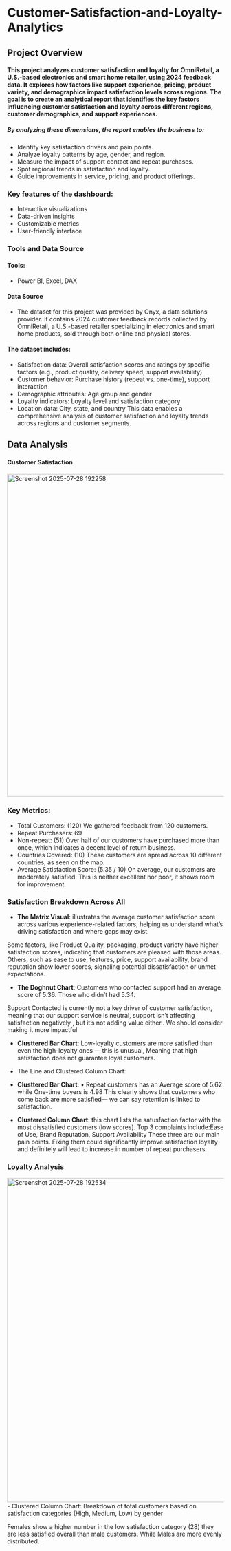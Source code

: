 # Customer-Satisfaction-and-Loyalty-Analytics
## Project Overview
#### This project analyzes customer satisfaction and loyalty for OmniRetail, a U.S.-based electronics and smart home retailer, using 2024 feedback data. It explores how factors like support experience, pricing, product variety, and demographics impact satisfaction levels across regions. The goal is to create an analytical report that identifies the key factors influencing customer satisfaction and loyalty across different regions, customer demographics, and support experiences. 
##### By analyzing these dimensions, the report enables the business to:
-	Identify key satisfaction drivers and pain points.
-	Analyze loyalty patterns by age, gender, and region.
-	Measure the impact of support contact and repeat purchases.
-	Spot regional trends in satisfaction and loyalty.
-	Guide improvements in service, pricing, and product offerings.
### Key features of the dashboard:
-	Interactive visualizations
-	Data-driven insights
-	Customizable metrics
-	User-friendly interface
### Tools and Data Source
#### Tools:
- Power BI, Excel, DAX
#### Data Source
- The dataset for this project was provided by Onyx, a data solutions provider. It contains 2024 customer feedback records collected by OmniRetail, a U.S.-based retailer specializing in electronics and smart home products, sold through both online and physical stores.
#### The dataset includes:
- Satisfaction data: Overall satisfaction scores and ratings by specific factors (e.g., product quality, delivery speed, support availability)
- Customer behavior: Purchase history (repeat vs. one-time), support interaction
- Demographic attributes: Age group and gender
- Loyalty indicators: Loyalty level and satisfaction category
- Location data: City, state, and country
This data enables a comprehensive analysis of customer satisfaction and loyalty trends across regions and customer segments.

## Data Analysis
#### Customer Satisfaction
<img width="1342" height="750" alt="Screenshot 2025-07-28 192258" src="https://github.com/user-attachments/assets/f44aae8c-6779-4970-a0fb-9ed13f873bf0" />

### Key Metrics:
-	Total Customers: (120) We gathered feedback from 120 customers.
- Repeat Purchasers: 69 
-	Non-repeat: (51) Over half of our customers have purchased more than once, which indicates a decent level of return business.
-	Countries Covered: (10) These customers are spread across 10 different countries, as seen on the map.
-	Average Satisfaction Score: (5.35 / 10) On average, our customers are moderately satisfied. This is neither excellent nor poor, it shows room for improvement.
### Satisfaction Breakdown Across All
- **The Matrix Visual**: illustrates the average customer satisfaction score across various experience-related factors, helping us understand what’s driving satisfaction and where gaps may exist.

Some factors, like Product Quality, packaging, product variety have higher satisfaction scores, indicating that customers are pleased with those areas. Others, such as ease to use, features, price, support availability, brand reputation show lower scores, signaling potential dissatisfaction or unmet expectations.

- **The Doghnut Chart**: Customers who contacted support had an average score of 5.36. Those who didn’t had 5.34.
  
 Support Contacted is currently not a key driver of customer satisfaction, meaning that our support service is neutral, support isn’t affecting satisfaction negatively , but it’s not adding value either.. We should consider making it more impactful

- **Clusttered Bar Chart**: Low-loyalty customers are more satisfied than even the high-loyalty ones — this is unusual, Meaning that high satisfaction does not guarantee loyal customers.
- The Line and Clustered Column Chart:
  
- **Clusttered Bar Chart**: •	Repeat customers has an Average score of 5.62 while One-time buyers is 4.98 This clearly shows that customers who come back are more satisfied— we can say retention is linked to satisfaction.
  
- **Clustered Column Chart**: this chart lists the satusfaction factor with the most dissatisfied customers (low scores). Top 3 complaints include:Ease of Use, Brand Reputation, Support Availability
These three are our main pain points. Fixing them could significantly improve satisfaction loyalty and definitely will lead to increase in number of repeat purchasers.
### Loyalty Analysis
<img width="1346" height="754" alt="Screenshot 2025-07-28 192534" src="https://github.com/user-attachments/assets/579526c5-9a27-44b6-8419-c7401dc99a29" />
- Clustered Column Chart: Breakdown of total customers based on satisfaction categories (High, Medium, Low) by gender

 Females show a higher number in the low satisfaction category (28) they are less satisfied overall than male customers. While Males are more evenly distributed.





